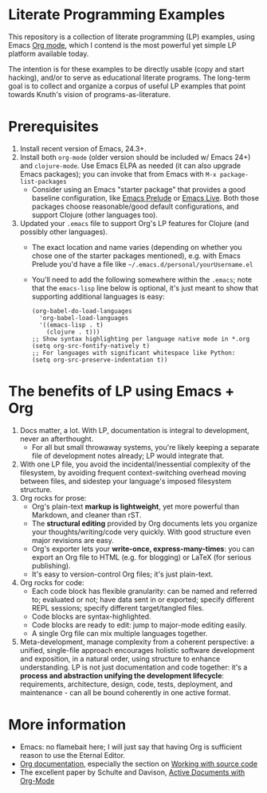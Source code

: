 Literate Programming Examples
=============================

This repository is a collection of literate programming (LP) examples,
using Emacs [Org mode](http://orgmode.org), which I contend is the
most powerful yet simple LP platform available today.

The intention is for these examples to be directly usable (copy and
start hacking), and/or to serve as educational literate programs.  The
long-term goal is to collect and organize a corpus of useful LP
examples that point towards Knuth's vision of programs-as-literature.


Prerequisites
=============

1. Install recent version of Emacs, 24.3+.
2. Install both `org-mode` (older version should be included w/ Emacs
   24+) and `clojure-mode`.  Use Emacs ELPA as needed (it can also
   upgrade Emacs packages); you can invoke that from Emacs with
   `M-x package-list-packages`
   - Consider using an Emacs "starter package" that provides a good
     baseline configuration, like
     [Emacs Prelude](http://batsov.com/prelude/) or
     [Emacs Live](http://overtone.github.io/emacs-live/).  Both those
     packages choose reasonable/good default configurations, and
     support Clojure (other languages too).
3. Updated your `.emacs` file to support Org's LP features for Clojure
   (and possibly other languages). 
   - The exact location and name varies (depending on whether you
     chose one of the starter packages mentioned), e.g. with Emacs
     Prelude you'd have a file like
     `~/.emacs.d/personal/yourUsername.el`
   - You'll need to add the following somewhere within the `.emacs`;
     note that the `emacs-lisp` line below is optional, it's just
     meant to show that supporting additional languages is easy:

     ```
     (org-babel-do-load-languages
       'org-babel-load-languages
       '((emacs-lisp . t)
         (clojure . t)))
     ;; Show syntax highlighting per language native mode in *.org
     (setq org-src-fontify-natively t)
     ;; For languages with significant whitespace like Python:
     (setq org-src-preserve-indentation t))
     ```


The benefits of LP using Emacs + Org
====================================

1. Docs matter, a lot. With LP, documentation is integral to
   development, never an afterthought.
   - For all but small throwaway systems, you're likely keeping a
     separate file of development notes already; LP would integrate
     that.
2. With one LP file, you avoid the incidental/inessential complexity
   of the filesystem, by avoiding frequent context-switching overhead
   moving between files, and sidestep your language's imposed
   filesystem structure.
3. Org rocks for prose:
   - Org's plain-text **markup is lightweight**, yet more powerful than
     Markdown, and cleaner than rST.
   - The **structural editing** provided by Org documents lets you
     organize your thoughts/writing/code very quickly.  With good
     structure even major revisions are easy.
   - Org's exporter lets your **write-once, express-many-times**: you
     can export an Org file to HTML (e.g. for blogging) or LaTeX (for
     serious publishing).
   - It's easy to version-control Org files; it's just plain-text.
4. Org rocks for code:
   - Each code block has flexible granularity: can be named and
     referred to; evaluated or not; have data sent in or exported;
     specify different REPL sessions; specify different target/tangled
     files.
   - Code blocks are syntax-highlighted.
   - Code blocks are ready to edit: jump to major-mode editing easily.
   - A single Org file can mix multiple languages together.
5. Meta-development, manage complexity from a coherent perspective: a
   unified, single-file approach encourages holistic software
   development and exposition, in a natural order, using structure to
   enhance understanding.  LP is not just documentation and code
   together: it's a **process and abstraction unifying the development
   lifecycle**: requirements, architecture, design, code, tests,
   deployment, and maintenance - can all be bound coherently in one
   active format.


More information
================

- Emacs: no flamebait here; I will just say that having Org is sufficient reason to use the Eternal Editor.
- [Org documentation](http://orgmode.org/org.html), especially the section on [Working with source code](http://orgmode.org/org.html#Working-With-Source-Code)
- The excellent paper by Schulte and Davison, [Active Documents with Org-Mode](http://www.cs.unm.edu/~eschulte/data/CISE-13-3-SciProg.pdf)
